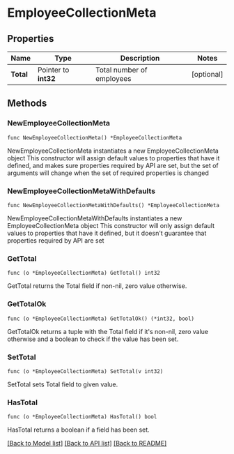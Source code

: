 # EmployeeCollectionMeta

## Properties

Name | Type | Description | Notes
------------ | ------------- | ------------- | -------------
**Total** | Pointer to **int32** | Total number of employees | [optional] 

## Methods

### NewEmployeeCollectionMeta

`func NewEmployeeCollectionMeta() *EmployeeCollectionMeta`

NewEmployeeCollectionMeta instantiates a new EmployeeCollectionMeta object
This constructor will assign default values to properties that have it defined,
and makes sure properties required by API are set, but the set of arguments
will change when the set of required properties is changed

### NewEmployeeCollectionMetaWithDefaults

`func NewEmployeeCollectionMetaWithDefaults() *EmployeeCollectionMeta`

NewEmployeeCollectionMetaWithDefaults instantiates a new EmployeeCollectionMeta object
This constructor will only assign default values to properties that have it defined,
but it doesn't guarantee that properties required by API are set

### GetTotal

`func (o *EmployeeCollectionMeta) GetTotal() int32`

GetTotal returns the Total field if non-nil, zero value otherwise.

### GetTotalOk

`func (o *EmployeeCollectionMeta) GetTotalOk() (*int32, bool)`

GetTotalOk returns a tuple with the Total field if it's non-nil, zero value otherwise
and a boolean to check if the value has been set.

### SetTotal

`func (o *EmployeeCollectionMeta) SetTotal(v int32)`

SetTotal sets Total field to given value.

### HasTotal

`func (o *EmployeeCollectionMeta) HasTotal() bool`

HasTotal returns a boolean if a field has been set.


[[Back to Model list]](../README.md#documentation-for-models) [[Back to API list]](../README.md#documentation-for-api-endpoints) [[Back to README]](../README.md)



